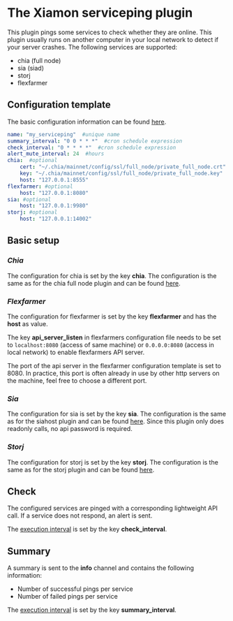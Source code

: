 # The Xiamon serviceping plugin

This plugin pings some services to check whether they are online. This plugin usually runs on another computer in your local network to detect if your server crashes. The following services are supported:
- chia (full node)
- sia (siad)
- storj
- flexfarmer

## **Configuration template**

The basic configuration information can be found [here](../config_basics.md).

```yaml
name: "my_serviceping"  #unique name
summary_interval: "0 0 * * *"  #cron schedule expression
check_interval: "0 * * * *"  #cron schedule expression
alert_mute_interval: 24  #hours
chia:  #optional
    cert: "~/.chia/mainnet/config/ssl/full_node/private_full_node.crt"
    key: "~/.chia/mainnet/config/ssl/full_node/private_full_node.key"
    host: "127.0.0.1:8555"
flexfarmer: #optional
    host: "127.0.0.1:8080"
sia: #optional
    host: "127.0.0.1:9980"
storj: #optional
    host: "127.0.0.1:14002"
```

## **Basic setup**

### ***Chia***

The configuration for chia is set by the key **chia**. The configuration is the same as for the chia full node plugin and can be found [here](chianode.md).

### ***Flexfarmer***

The configuration for flexfarmer is set by the key **flexfarmer** and has the **host** as value.

The key **api_server_listen** in flexfarmers configuration file needs to be set to `localhost:8080` (access of same machine) or `0.0.0.0:8080` (access in local network) to enable flexfarmers API server.

The port of the api server in the flexfarmer configuration template is set to 8080. In practice, this port is often already in use by other http servers on the machine, feel free to choose a different port.

### ***Sia***

The configuration for sia is set by the key **sia**. The configuration is the same as for the siahost plugin and can be found [here](siahost.md). Since this plugin only does readonly calls, no api password is required.

### ***Storj***

The configuration for storj is set by the key **storj**. The configuration is the same as for the storj plugin and can be found [here](storjnode.md).

## **Check**

The configured services are pinged with a corresponding lightweight API call. If a service does not respond, an alert is sent.

The [execution interval](../config_basics.md) is set by the key **check_interval**.

## **Summary**

A summary is sent to the **info** channel and contains the following information:

- Number of successful pings per service
- Number of failed pings per service

The [execution interval](../config_basics.md) is set by the key **summary_interval**.

